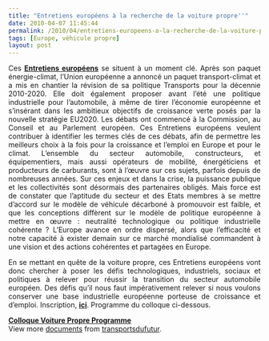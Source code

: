```yaml
---
title: "Entretiens européens à la recherche de la voiture propre''"
date: 2010-04-07 11:45:44
permalink: /2010/04/entretiens-europeens-a-la-recherche-de-la-voiture-propre.html
tags: [Europe, véhicule propre]
layout: post
---
```


<p align="justify" class="spip">Ces <strong><span style="text-decoration: underline"><a href="http://www.confrontations.org/spip.php?page=evenement&id_article=680" target="_blank">Entretiens européens</a></span></strong> se situent à un moment clé. Après son paquet énergie-climat, l’Union européenne a annoncé un paquet transport-climat et a mis en chantier la révision de sa politique Transports pour la décennie 2010-2020. Elle doit également proposer avant l’été une politique industrielle pour l’automobile, à même de tirer l’économie européenne et s’insérant dans les ambitieux objectifs de croissance verte posés par la nouvelle stratégie EU2020. Les débats ont commencé à la Commission, au Conseil et au Parlement européen. Ces Entretiens européens veulent contribuer à identifier les termes clés de ces débats, afin de permettre les meilleurs choix à la fois pour la croissance et l’emploi en Europe et pour le climat. L’ensemble du secteur automobile, constructeurs, et équipementiers, mais aussi opérateurs de mobilité, énergéticiens et producteurs de carburants, sont à l’œuvre sur ces sujets, parfois depuis de nombreuses années. Sur ces enjeux et dans la crise, la puissance publique et les collectivités sont désormais des partenaires obligés. Mais force est de constater que l’aptitude du secteur et des Etats membres à se mettre d’accord sur le modèle de véhicule décarboné à promouvoir est faible, et que les conceptions diffèrent sur le modèle de politique européenne à mettre en œuvre : neutralité technologique ou politique industrielle cohérente ? L’Europe avance en ordre dispersé, alors que l’efficacité et notre capacité à exister demain sur ce marché mondialisé commandent à une vision et des actions cohérentes et partagées en Europe.</p> <p align="justify" class="spip">En se mettant en quête de la voiture propre, ces Entretiens européens vont donc chercher à poser les défis technologiques, industriels, sociaux et politiques à relever pour réussir la transition du secteur automobile européen. Des défis qu’il nous faut impérativement relever si nous voulons conserver une base industrielle européenne porteuse de croissance et d’emploi. Inscription, <strong><span style="text-decoration: underline"><a href="http://www.confrontations.org/spip.php?page=evenement&id_article=680" target="_blank">ici</a></span></strong>. Programme du colloque ci-dessous.</p> <p align="justify" class="spip"> </p>  <!--more-->  <div id="__ss_3655385"><strong><a href="http://www.slideshare.net/transportsdufutur/colloque-voiture-propre-programme" title="Colloque Voiture Propre Programme">Colloque Voiture Propre Programme</a></strong>   <div>View more <a href="http://www.slideshare.net/">documents</a> from <a href="http://www.slideshare.net/transportsdufutur">transportsdufutur</a>.</div></div>
